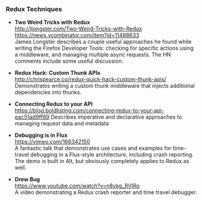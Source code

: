 ### Redux Techniques


- **Two Weird Tricks with Redux**  
  http://jlongster.com/Two-Weird-Tricks-with-Redux  
  https://news.ycombinator.com/item?id=11488633  
  James Longster describes a couple useful approaches he found while writing the Firefox Developer Tools: checking for specific actions using a middleware, and managing multiple async requests.  The HN comments include some useful discussion.
  
- **Redux Hack: Custom Thunk APIs**  
  http://chrispearce.co/redux-quick-hack-custom-thunk-apis/  
  Demonstrates writing a custom thunk middleware that injects additional dependencies into thunks.

- **Connecting Redux to your API**  
  https://blog.boldlisting.com/connecting-redux-to-your-api-eac51ad9ff89
  Describes imperative and declarative approaches to managing request data and metadata
  
- **Debugging is in Flux**  
  https://vimeo.com/166342150  
  A fantastic talk that demonstrates use cases and examples for time-travel debugging in a Flux-style architecture, including crash reporting.  The demo is built in Alt, but obviously completely applies to Redux as well.
  
- **Drew Bug**  
  https://www.youtube.com/watch?v=n8vkg_RVIRo  
  A video demonstrating a Redux crash reporter and time travel debugger.